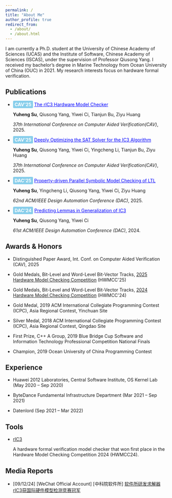```yaml
---
permalink: /
title: "About Me"
author_profile: true
redirect_from: 
  - /about/
  - /about.html
---
```


I am currently a Ph.D. student at the University of Chinese Academy of Sciences (UCAS) and the Institute of Software, Chinese Academy of Sciences (ISCAS), under the supervision of Professor Qiusong Yang. I received my bachelor’s degree in Marine Technology from Ocean University of China (OUC) in 2021. My research interests focus on hardware formal verification.

## Publications
- <span style="background-color: #87CEEB; color: white; padding: 3px 5px; border-radius: 3px; font-weight: bold;">CAV'25</span> <a href="https://arxiv.org/abs/2502.13605" style="color: blue;"><span style="color: blue;">The rIC3 Hardware Model Checker</span></a>

  **Yuheng Su**, Qiusong Yang, Yiwei Ci, Tianjun Bu, Ziyu Huang

  *37th International Conference on Computer Aided Verification(CAV)*, 2025.

- <span style="background-color: #87CEEB; color: white; padding: 3px 5px; border-radius: 3px; font-weight: bold;">CAV'25</span> <a href="" style="color: blue;"><span style="color: blue;">Deeply Optimizing the SAT Solver for the IC3 Algorithm</span></a>

  **Yuheng Su**, Qiusong Yang, Yiwei Ci, Yingcheng Li, Tianjun Bu, Ziyu Huang

  *37th International Conference on Computer Aided Verification(CAV)*, 2025.

- <span style="background-color: #87CEEB; color: white; padding: 3px 5px; border-radius: 3px; font-weight: bold;">DAC'25</span> <a href="" style="color: blue;"><span style="color: blue;">Property-driven Parallel Symbolic Model Checking of LTL</span></a>

  **Yuheng Su**, Yingcheng Li, Qiusong Yang, Yiwei Ci, Ziyu Huang

  *62nd ACM/IEEE Design Automation Conference (DAC)*, 2025.


- <span style="background-color: #87CEEB; color: white; padding: 3px 5px; border-radius: 3px; font-weight: bold;">DAC'24</span> <a href="https://dl.acm.org/doi/10.1145/3649329.3655970" style="color: blue;"><span style="color: blue;">Predicting Lemmas in Generalization of IC3</span></a>

  **Yuheng Su**, Qiusong Yang, Yiwei Ci

  *61st ACM/IEEE Design Automation Conference (DAC)*, 2024.


## Awards & Honors
- Distinguished Paper Award, Int. Conf. on Computer Aided Verification (CAV), 2025

- Gold Medals, Bit-Level and Word-Level Bit-Vector Tracks, [2025 Hardware Model Checking Competition](https://hwmcc.github.io/2025/) (HWMCC'25)

- Gold Medals, Bit-Level and Word-Level Bit-Vector Tracks, [2024 Hardware Model Checking Competition](https://hwmcc.github.io/2024/) (HWMCC'24)

- Gold Medal, 2019 ACM International Collegiate Programming Contest (ICPC), Asia Regional Contest, Yinchuan Site

- Silver Medal, 2018 ACM International Collegiate Programming Contest (ICPC), Asia Regional Contest, Qingdao Site

- First Prize, C++ A Group, 2019 Blue Bridge Cup Software and Information Technology Professional Competition National Finals

- Champion, 2019 Ocean University of China Programming Contest

## Experience
- Huawei 2012 Laboratories, Central Software Institute, OS Kernel Lab (May 2020 – Sep 2020)

- ByteDance Fundamental Infrastructure Department (Mar 2021 – Sep 2021)

- Datenlord (Sep 2021 – Mar 2022)

## Tools
- [rIC3](https://github.com/gipsyh/rIC3.git)

  A hardware formal verification model checker that won first place in the Hardware Model Checking Competition 2024 (HWMCC24).

## Media Reports
- [09/12/24] [WeChat Official Account] [中科院软件所] [软件所研发求解器rIC3获国际硬件模型检测竞赛冠军](https://mp.weixin.qq.com/s/I9COEPiHmbEblof6f2qZUA)
